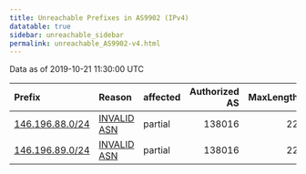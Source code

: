 ```yaml
---
title: Unreachable Prefixes in AS9902 (IPv4)
datatable: true
sidebar: unreachable_sidebar
permalink: unreachable_AS9902-v4.html
---
```


Data as of 2019-10-21 11:30:00 UTC


<div class="datatable-begin"></div>

| Prefix                                                   | Reason                                                                                                | affected   |   Authorized AS |   MaxLength | Anchor                                       |   unreachable /24s |
|:---------------------------------------------------------|:------------------------------------------------------------------------------------------------------|:-----------|----------------:|------------:|:---------------------------------------------|-------------------:|
| [146.196.88.0/24](https://stat.ripe.net/146.196.88.0/24) | [INVALID ASN](https://rpki-validator.ripe.net/announcement-preview?asn=AS9902&prefix=146.196.88.0/24) | partial    |          138016 |          22 | [APNIC](unreachable_APNIC_RPKI_Root-v4.html) |                  1 |
| [146.196.89.0/24](https://stat.ripe.net/146.196.89.0/24) | [INVALID ASN](https://rpki-validator.ripe.net/announcement-preview?asn=AS9902&prefix=146.196.89.0/24) | partial    |          138016 |          22 | [APNIC](unreachable_APNIC_RPKI_Root-v4.html) |                  1 |

<div class="datatable-end"></div>